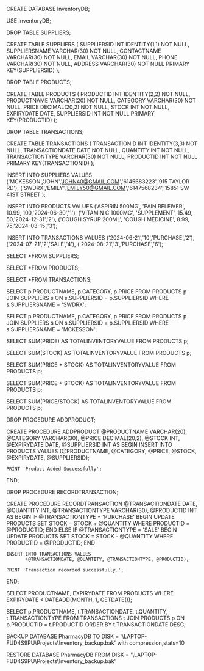 CREATE DATABASE InventoryDB;

USE InventoryDB;

DROP TABLE SUPPLIERS;

CREATE TABLE SUPPLIERS (
    SUPPLIERSID INT IDENTITY(1,1) NOT NULL,
	SUPPLIERSNAME VARCHAR(30) NOT NULL,
	CONTACTNAME VARCHAR(30) NOT NULL,
	EMAIL VARCHAR(30) NOT NULL,
	PHONE VARCHAR(30) NOT NULL,
	ADDRESS VARCHAR(30) NOT NULL
	PRIMARY KEY(SUPPLIERSID)
);

DROP TABLE PRODUCTS;

CREATE TABLE PRODUCTS (
   PRODUCTID INT IDENTITY(2,2) NOT NULL,
   PRODUCTNAME VARCHAR(20) NOT NULL,
   CATEGORY VARCHAR(30) NOT NULL,
   PRICE DECIMAL(20,2) NOT NULL,
   STOCK INT NOT NULL,
   EXPIRYDATE DATE,
   SUPPLIERSID INT NOT NULL
   PRIMARY KEY(PRODUCTID)
);

DROP TABLE TRANSACTIONS;

CREATE TABLE TRANSACTIONS (
    TRANSACTIONID INT IDENTITY(3,3) NOT NULL,
	TRANSACTIONDATE DATE NOT NULL,
	QUANTITY INT NOT NULL,
	TRANSACTIONTYPE VARCHAR(30) NOT NULL,
	PRODUCTID INT NOT NULL
	PRIMARY KEY(TRANSACTIONID)
);

INSERT INTO SUPPLIERS VALUES
('MCKESSON','JOHN','JOHN40@GMAIL.COM','6145683223','915 TAYLOR RD'),
('SWDRX','EMILY','EMILY50@GMAIL.COM','6147568234','15851 SW 41ST STREET');

INSERT INTO PRODUCTS VALUES
('ASPIRIN 500MG', 'PAIN RELEIVER', 10.99, 100,'2024-06-30','1'),
('VITAMIN C 1000MG', 'SUPPLEMENT', 15.49, 50,'2024-12-31','2'),
('COUGH SYRUP 200ML', 'COUGH MEDICINE', 8.99, 75,'2024-03-15','3');

INSERT INTO TRANSACTIONS VALUES
('2024-06-21','10','PURCHASE','2'),
('2024-07-21','2','SALE','4'),
('2024-08-21','3','PURCHASE','6');

SELECT *FROM SUPPLIERS;

SELECT *FROM PRODUCTS;

SELECT *FROM TRANSACTIONS;

SELECT p.PRODUCTNAME, p.CATEGORY, p.PRICE FROM PRODUCTS p
JOIN SUPPLIERS s ON s.SUPPLIERSID = p.SUPPLIERSID
WHERE s.SUPPLIERSNAME = 'SWDRX';

SELECT p.PRODUCTNAME, p.CATEGORY, p.PRICE FROM PRODUCTS p
JOIN SUPPLIERS s ON s.SUPPLIERSID = p.SUPPLIERSID
WHERE s.SUPPLIERSNAME = 'MCKESSON';

SELECT SUM(PRICE) AS TOTALINVENTORYVALUE
FROM PRODUCTS p;

SELECT SUM(STOCK) AS TOTALINVENTORYVALUE
FROM PRODUCTS p;

SELECT SUM(PRICE * STOCK) AS TOTALINVENTORYVALUE
FROM PRODUCTS p;

SELECT SUM(PRICE + STOCK) AS TOTALINVENTORYVALUE
FROM PRODUCTS p;

SELECT SUM(PRICE/STOCK) AS TOTALINVENTORYVALUE
FROM PRODUCTS p;

DROP PROCEDURE ADDPRODUCT;

CREATE PROCEDURE ADDPRODUCT
    @PRODUCTNAME VARCHAR(20),
    @CATEGORY VARCHAR(30),
    @PRICE DECIMAL(20,2),
    @STOCK INT,
	@EXPIRYDATE DATE,
    @SUPPLIERSID INT
AS
BEGIN
    INSERT INTO PRODUCTS VALUES
           (@PRODUCTNAME, @CATEGORY, @PRICE, @STOCK, @EXPIRYDATE, @SUPPLIERSID);

    PRINT 'Product Added Successfully';
END;

DROP PROCEDURE RECORDTRANSACTION;

CREATE PROCEDURE RECORDTRANSACTION
	@TRANSACTIONDATE DATE,
	@QUANTITY INT,
	@TRANSACTIONTYPE VARCHAR(30),
	@PRODUCTID INT
AS
BEGIN
    IF @TRANSACTIONTYPE = 'PURCHASE'
	BEGIN
	    UPDATE PRODUCTS 
		SET STOCK = STOCK + @QUANTITY 
		WHERE PRODUCTID = @PRODUCTID;
    END
    ELSE IF @TRANSACTIONTYPE = 'SALE'
    BEGIN
        UPDATE PRODUCTS 
		SET STOCK = STOCK - @QUANTITY 
		WHERE PRODUCTID = @PRODUCTID;
    END

    INSERT INTO TRANSACTIONS VALUES
           (@TRANSACTIONDATE, @QUANTITY, @TRANSACTIONTYPE, @PRODUCTID);

    PRINT 'Transaction recorded successfully.';
END;

SELECT 
    PRODUCTNAME,
	EXPIRYDATE 
FROM 
    PRODUCTS
WHERE
    EXPIRYDATE < DATEADD(MONTH, 1, GETDATE());

SELECT
   p.PRODUCTNAME,
   t.TRANSACTIONDATE,
   t.QUANTITY,
   t.TRANSACTIONTYPE 
FROM
    TRANSACTIONS t
JOIN PRODUCTS p ON p.PRODUCTID = t.PRODUCTID
ORDER BY
    t.TRANSACTIONDATE DESC;

BACKUP DATABASE PharmacyDB TO 
DISK = '\\LAPTOP-FUD4S9PU\Projects\Inventory_backup.bak'
with compression,stats=10

RESTORE DATABASE PharmacyDB
FROM DISK = '\\LAPTOP-FUD4S9PU\Projects\Inventory_backup.bak'
